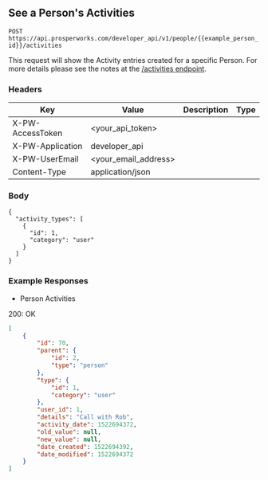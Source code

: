 ## See a Person's Activities

```POST https://api.prosperworks.com/developer_api/v1/people/{{example_person_id}}/activities```

This request will show the Activity entries created for a specific Person. For more details please see the notes at the [/activities endpoint](https://dev.prosperworks.com).

### Headers

Key | Value | Description | Type
--- | --- | --- | ---
X-PW-AccessToken | <your_api_token> |  | 
X-PW-Application | developer_api |  | 
X-PW-UserEmail | <your_email_address> |  | 
Content-Type | application/json |  | 
### Body

```
{
  "activity_types": [
    {
      "id": 1,
      "category": "user"
    }
  ]
}
```
### Example Responses

- Person Activities

200: OK
```json
[
    {
        "id": 70,
        "parent": {
            "id": 2,
            "type": "person"
        },
        "type": {
            "id": 1,
            "category": "user"
        },
        "user_id": 1,
        "details": "Call with Rob",
        "activity_date": 1522694372,
        "old_value": null,
        "new_value": null,
        "date_created": 1522694392,
        "date_modified": 1522694372
    }
]
```